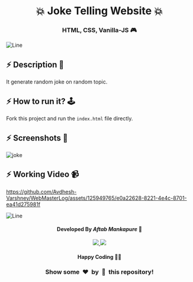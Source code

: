 <h1 align='center'><b>💥 Joke Telling Website 💥</b></h1>


<h3 align='center'>HTML, CSS, Vanilla-JS 🎮</h3>


![Line](https://github.com/Avdhesh-Varshney/WebMasterLog/assets/114330097/4b78510f-a941-45f8-a9d5-80ed0705e847)


## :zap: Description 📃

<div>
    <p>
        It generate random joke on random topic.
    </p>
</div>




## :zap: How to run it? 🕹️


Fork this project and run the `index.html` file directly.



## :zap: Screenshots 📸
![joke](https://github.com/Avdhesh-Varshney/WebMasterLog/assets/125949765/6df0eda9-4451-43c5-aac6-9c4214d2af07)


## :zap: Working Video 📹

https://github.com/Avdhesh-Varshney/WebMasterLog/assets/125949765/e0a22628-8221-4e4c-8701-ea41d275981f


![Line](https://github.com/Avdhesh-Varshney/WebMasterLog/assets/114330097/4b78510f-a941-45f8-a9d5-80ed0705e847)



<h4 align='center'>Developed By <b><i>Aftab Mankapure</i></b> 👦</h4>
<p align='center'>
  <a href='https://www.linkedin.com/in/aftab-mankapure-7731001b8/'>
    <img src='https://img.shields.io/badge/linkedin-%230077B5.svg?style=for-the-badge&logo=linkedin&logoColor=white' />
  </a>
  <a href='https://github.com/AftabMankapure'>
    <img src='https://img.shields.io/badge/github-%23121011.svg?style=for-the-badge&logo=github&logoColor=white' />
  </a>
</p>

<h4 align='center'>Happy Coding 🧑‍💻</h4>

<h3 align="center">Show some &nbsp;❤️&nbsp; by &nbsp;🌟&nbsp; this repository!</h3>